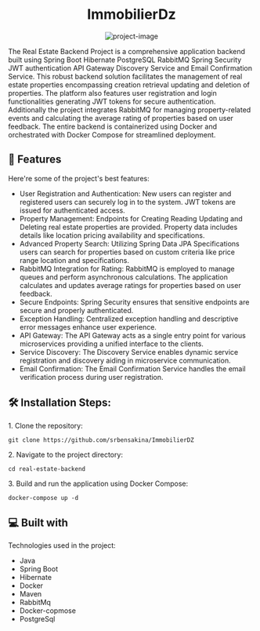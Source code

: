 <h1 align="center" id="title">ImmobilierDz</h1>

<p align="center"><img src="https://socialify.git.ci/srbensakina/ImmobilierDZ/image?description=1&amp;font=Bitter&amp;language=1&amp;name=1&amp;pattern=Circuit%20Board&amp;theme=Dark" alt="project-image"></p>

<p id="description">The Real Estate Backend Project is a comprehensive application backend built using Spring Boot Hibernate PostgreSQL RabbitMQ Spring Security JWT authentication API Gateway Discovery Service and Email Confirmation Service. This robust backend solution facilitates the management of real estate properties encompassing creation retrieval updating and deletion of properties. The platform also features user registration and login functionalities generating JWT tokens for secure authentication. Additionally the project integrates RabbitMQ for managing property-related events and calculating the average rating of properties based on user feedback. The entire backend is containerized using Docker and orchestrated with Docker Compose for streamlined deployment.</p>

  
  
<h2>🧐 Features</h2>

Here're some of the project's best features:

*   User Registration and Authentication: New users can register and registered users can securely log in to the system. JWT tokens are issued for authenticated access.
*   Property Management: Endpoints for Creating Reading Updating and Deleting real estate properties are provided. Property data includes details like location pricing availability and specifications.
*   Advanced Property Search: Utilizing Spring Data JPA Specifications users can search for properties based on custom criteria like price range location and specifications.
*   RabbitMQ Integration for Rating: RabbitMQ is employed to manage queues and perform asynchronous calculations. The application calculates and updates average ratings for properties based on user feedback.
*   Secure Endpoints: Spring Security ensures that sensitive endpoints are secure and properly authenticated.
*   Exception Handling: Centralized exception handling and descriptive error messages enhance user experience.
*   API Gateway: The API Gateway acts as a single entry point for various microservices providing a unified interface to the clients.
*   Service Discovery: The Discovery Service enables dynamic service registration and discovery aiding in microservice communication.
*   Email Confirmation: The Email Confirmation Service handles the email verification process during user registration.

<h2>🛠️ Installation Steps:</h2>

<p>1. Clone the repository:</p>

```
git clone https://github.com/srbensakina/ImmobilierDZ
```

<p>2. Navigate to the project directory:</p>

```
cd real-estate-backend
```

<p>3. Build and run the application using Docker Compose:</p>

```
docker-compose up -d
```

  
  
<h2>💻 Built with</h2>

Technologies used in the project:

*   Java
*   Spring Boot
*   Hibernate
*   Docker
*   Maven
*   RabbitMq
*   Docker-copmose
*   PostgreSql

